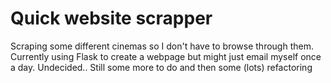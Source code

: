 # Quick website scrapper
Scraping some different cinemas so I don't have to browse through them.
Currently using Flask to create a webpage but might just email myself once a day. Undecided.. 
Still some more to do and then some (lots) refactoring